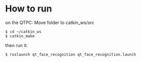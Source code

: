# How to run
on the QTPC:
Move folder to catkin_ws/src 
```
$ cd ~/catkin_ws
$ catkin_make
```

then run it: 
```
$ roslaunch qt_face_recognition qt_face_recognition.launch
```

